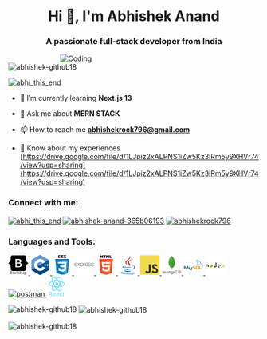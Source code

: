 <h1 align="center">Hi 👋, I'm Abhishek Anand</h1>
<h3 align="center">A passionate full-stack developer from India</h3>
<img align='right' width=400 alt='Coding' src='https://camo.githubusercontent.com/cae12fddd9d6982901d82580bdf321d81fb299141098ca1c2d4891870827bf17/68747470733a2f2f6d69726f2e6d656469756d2e636f6d2f6d61782f313336302f302a37513379765349765f7430696f4a2d5a2e676966'>
<p align="left"> <img src="https://komarev.com/ghpvc/?username=abhishek-github18&label=Profile%20views&color=0e75b6&style=flat" alt="abhishek-github18" /> </p>

<p align="left"> <a href="https://twitter.com/abhi_this_end" target="blank"><img src="https://img.shields.io/twitter/follow/abhi_this_end?logo=twitter&style=for-the-badge" alt="abhi_this_end" /></a> </p>

- 🌱 I’m currently learning **Next.js 13**

- 💬 Ask me about **MERN STACK**

- 📫 How to reach me **abhishekrock796@gmail.com**

- 📄 Know about my experiences [https://drive.google.com/file/d/1LJpiz2xALPNS1iZw5Kz3iRm5y9XHVr74/view?usp=sharing](https://drive.google.com/file/d/1LJpiz2xALPNS1iZw5Kz3iRm5y9XHVr74/view?usp=sharing)

<h3 align="left">Connect with me:</h3>
<p align="left">
<a href="https://twitter.com/abhi_this_end" target="blank"><img align="center" src="https://raw.githubusercontent.com/rahuldkjain/github-profile-readme-generator/master/src/images/icons/Social/twitter.svg" alt="abhi_this_end" height="30" width="40" /></a>
<a href="https://linkedin.com/in/abhishek-anand-365b06193" target="blank"><img align="center" src="https://raw.githubusercontent.com/rahuldkjain/github-profile-readme-generator/master/src/images/icons/Social/linked-in-alt.svg" alt="abhishek-anand-365b06193" height="30" width="40" /></a>
<a href="https://www.leetcode.com/abhishekrock796" target="blank"><img align="center" src="https://raw.githubusercontent.com/rahuldkjain/github-profile-readme-generator/master/src/images/icons/Social/leet-code.svg" alt="abhishekrock796" height="30" width="40" /></a>
</p>

<h3 align="left">Languages and Tools:</h3>
<p align="left"> <a href="https://getbootstrap.com" target="_blank" rel="noreferrer"> <img src="https://raw.githubusercontent.com/devicons/devicon/master/icons/bootstrap/bootstrap-plain-wordmark.svg" alt="bootstrap" width="40" height="40"/> </a> <a href="https://www.w3schools.com/cpp/" target="_blank" rel="noreferrer"> <img src="https://raw.githubusercontent.com/devicons/devicon/master/icons/cplusplus/cplusplus-original.svg" alt="cplusplus" width="40" height="40"/> </a> <a href="https://www.w3schools.com/css/" target="_blank" rel="noreferrer"> <img src="https://raw.githubusercontent.com/devicons/devicon/master/icons/css3/css3-original-wordmark.svg" alt="css3" width="40" height="40"/> </a> <a href="https://expressjs.com" target="_blank" rel="noreferrer"> <img src="https://raw.githubusercontent.com/devicons/devicon/master/icons/express/express-original-wordmark.svg" alt="express" width="40" height="40"/> </a> <a href="https://www.w3.org/html/" target="_blank" rel="noreferrer"> <img src="https://raw.githubusercontent.com/devicons/devicon/master/icons/html5/html5-original-wordmark.svg" alt="html5" width="40" height="40"/> </a> <a href="https://www.java.com" target="_blank" rel="noreferrer"> <img src="https://raw.githubusercontent.com/devicons/devicon/master/icons/java/java-original.svg" alt="java" width="40" height="40"/> </a> <a href="https://developer.mozilla.org/en-US/docs/Web/JavaScript" target="_blank" rel="noreferrer"> <img src="https://raw.githubusercontent.com/devicons/devicon/master/icons/javascript/javascript-original.svg" alt="javascript" width="40" height="40"/> </a> <a href="https://www.mongodb.com/" target="_blank" rel="noreferrer"> <img src="https://raw.githubusercontent.com/devicons/devicon/master/icons/mongodb/mongodb-original-wordmark.svg" alt="mongodb" width="40" height="40"/> </a> <a href="https://www.mysql.com/" target="_blank" rel="noreferrer"> <img src="https://raw.githubusercontent.com/devicons/devicon/master/icons/mysql/mysql-original-wordmark.svg" alt="mysql" width="40" height="40"/> </a> <a href="https://nodejs.org" target="_blank" rel="noreferrer"> <img src="https://raw.githubusercontent.com/devicons/devicon/master/icons/nodejs/nodejs-original-wordmark.svg" alt="nodejs" width="40" height="40"/> </a> <a href="https://postman.com" target="_blank" rel="noreferrer"> <img src="https://www.vectorlogo.zone/logos/getpostman/getpostman-icon.svg" alt="postman" width="40" height="40"/> </a> <a href="https://reactjs.org/" target="_blank" rel="noreferrer"> <img src="https://raw.githubusercontent.com/devicons/devicon/master/icons/react/react-original-wordmark.svg" alt="react" width="40" height="40"/> </a> </p>

<p><img align="left" src="https://github-readme-stats.vercel.app/api/top-langs?username=abhishek-github18&show_icons=true&locale=en&layout=compact" alt="abhishek-github18" /></p>

<p>&nbsp;<img align="center" src="https://github-readme-stats.vercel.app/api?username=abhishek-github18&show_icons=true&locale=en" alt="abhishek-github18" /></p>

<p><img align="center" src="https://github-readme-streak-stats.herokuapp.com/?user=abhishek-github18&" alt="abhishek-github18" /></p>
